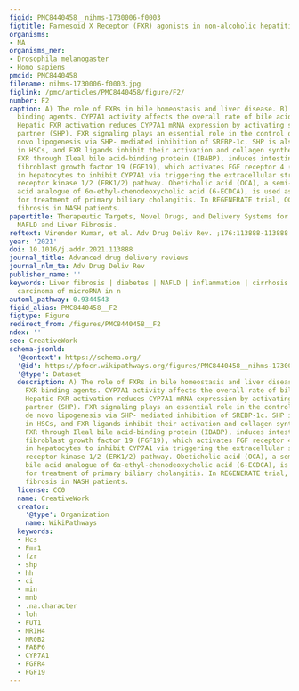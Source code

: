 ```yaml
---
figid: PMC8440458__nihms-1730006-f0003
figtitle: Farnesoid X Receptor (FXR) agonists in non-alcoholic hepatitis
organisms:
- NA
organisms_ner:
- Drosophila melanogaster
- Homo sapiens
pmcid: PMC8440458
filename: nihms-1730006-f0003.jpg
figlink: /pmc/articles/PMC8440458/figure/F2/
number: F2
caption: A) The role of FXRs in bile homeostasis and liver disease. B) Various FXR
  binding agents. CYP7A1 activity affects the overall rate of bile acid synthesis.
  Hepatic FXR activation reduces CYP7A1 mRNA expression by activating small heterodimer
  partner (SHP). FXR signaling plays an essential role in the control of hepatic de
  novo lipogenesis via SHP- mediated inhibition of SREBP-1c. SHP is also expressed
  in HSCs, and FXR ligands inhibit their activation and collagen synthesis. In enterocytes,
  FXR through Ileal bile acid-binding protein (IBABP), induces intestinal hormone
  fibroblast growth factor 19 (FGF19), which activates FGF receptor 4 (FGFR4) signaling
  in hepatocytes to inhibit CYP7A1 via triggering the extracellular stress-activated
  receptor kinase 1/2 (ERK1/2) pathway. Obeticholic acid (OCA), a semi-synthetic bile
  acid analogue of 6α-ethyl-chenodeoxycholic acid (6-ECDCA), is used as a medication
  for treatment of primary biliary cholangitis. In REGENERATE trial, OCA improved
  fibrosis in NASH patients.
papertitle: Therapeutic Targets, Novel Drugs, and Delivery Systems for Diabetes associated
  NAFLD and Liver Fibrosis.
reftext: Virender Kumar, et al. Adv Drug Deliv Rev. ;176:113888-113888.
year: '2021'
doi: 10.1016/j.addr.2021.113888
journal_title: Advanced drug delivery reviews
journal_nlm_ta: Adv Drug Deliv Rev
publisher_name: ''
keywords: Liver fibrosis | diabetes | NAFLD | inflammation | cirrhosis | hepatocellular
  carcinoma of microRNA in n
automl_pathway: 0.9344543
figid_alias: PMC8440458__F2
figtype: Figure
redirect_from: /figures/PMC8440458__F2
ndex: ''
seo: CreativeWork
schema-jsonld:
  '@context': https://schema.org/
  '@id': https://pfocr.wikipathways.org/figures/PMC8440458__nihms-1730006-f0003.html
  '@type': Dataset
  description: A) The role of FXRs in bile homeostasis and liver disease. B) Various
    FXR binding agents. CYP7A1 activity affects the overall rate of bile acid synthesis.
    Hepatic FXR activation reduces CYP7A1 mRNA expression by activating small heterodimer
    partner (SHP). FXR signaling plays an essential role in the control of hepatic
    de novo lipogenesis via SHP- mediated inhibition of SREBP-1c. SHP is also expressed
    in HSCs, and FXR ligands inhibit their activation and collagen synthesis. In enterocytes,
    FXR through Ileal bile acid-binding protein (IBABP), induces intestinal hormone
    fibroblast growth factor 19 (FGF19), which activates FGF receptor 4 (FGFR4) signaling
    in hepatocytes to inhibit CYP7A1 via triggering the extracellular stress-activated
    receptor kinase 1/2 (ERK1/2) pathway. Obeticholic acid (OCA), a semi-synthetic
    bile acid analogue of 6α-ethyl-chenodeoxycholic acid (6-ECDCA), is used as a medication
    for treatment of primary biliary cholangitis. In REGENERATE trial, OCA improved
    fibrosis in NASH patients.
  license: CC0
  name: CreativeWork
  creator:
    '@type': Organization
    name: WikiPathways
  keywords:
  - Hcs
  - Fmr1
  - fzr
  - shp
  - hh
  - ci
  - min
  - mnb
  - .na.character
  - loh
  - FUT1
  - NR1H4
  - NR0B2
  - FABP6
  - CYP7A1
  - FGFR4
  - FGF19
---
```

